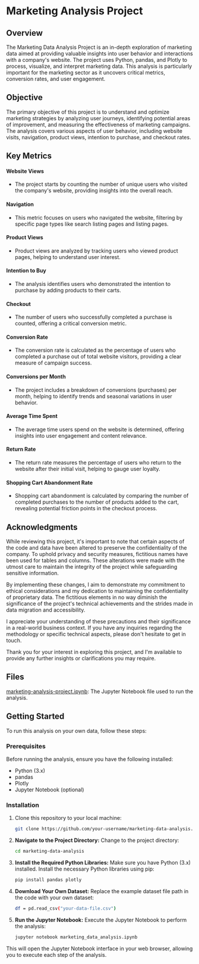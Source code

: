 # Marketing Analysis Project


## Overview

The Marketing Data Analysis Project is an in-depth exploration of marketing data aimed at providing valuable insights into user behavior and interactions with a company's website. The project uses Python, pandas, and Plotly to process, visualize, and interpret marketing data. This analysis is particularly important for the marketing sector as it uncovers critical metrics, conversion rates, and user engagement.

## Objective

The primary objective of this project is to understand and optimize marketing strategies by analyzing user journeys, identifying potential areas of improvement, and measuring the effectiveness of marketing campaigns. The analysis covers various aspects of user behavior, including website visits, navigation, product views, intention to purchase, and checkout rates.

## Key Metrics

#### Website Views

- The project starts by counting the number of unique users who visited the company's website, providing insights into the overall reach.

#### Navigation

- This metric focuses on users who navigated the website, filtering by specific page types like search listing pages and listing pages.

#### Product Views

- Product views are analyzed by tracking users who viewed product pages, helping to understand user interest.

#### Intention to Buy

- The analysis identifies users who demonstrated the intention to purchase by adding products to their carts.

#### Checkout

- The number of users who successfully completed a purchase is counted, offering a critical conversion metric.

#### Conversion Rate

- The conversion rate is calculated as the percentage of users who completed a purchase out of total website visitors, providing a clear measure of campaign success.

#### Conversions per Month

- The project includes a breakdown of conversions (purchases) per month, helping to identify trends and seasonal variations in user behavior.

#### Average Time Spent

- The average time users spend on the website is determined, offering insights into user engagement and content relevance.

#### Return Rate

- The return rate measures the percentage of users who return to the website after their initial visit, helping to gauge user loyalty.

#### Shopping Cart Abandonment Rate

- Shopping cart abandonment is calculated by comparing the number of completed purchases to the number of products added to the cart, revealing potential friction points in the checkout process.

## Acknowledgments

While reviewing this project, it's important to note that certain aspects of the code and data have been altered to preserve the confidentiality of the company. To uphold privacy and security measures, fictitious names have been used for tables and columns. These alterations were made with the utmost care to maintain the integrity of the project while safeguarding sensitive information.

By implementing these changes, I aim to demonstrate my commitment to ethical considerations and my dedication to maintaining the confidentiality of proprietary data. The fictitious elements in no way diminish the significance of the project's technical achievements and the strides made in data migration and accessibility.

I appreciate your understanding of these precautions and their significance in a real-world business context. If you have any inquiries regarding the methodology or specific technical aspects, please don't hesitate to get in touch.

Thank you for your interest in exploring this project, and I'm available to provide any further insights or clarifications you may require.

## Files

[marketing-analysis-project.ipynb](https://github.com/erreduarte/marketing-analysis-project/blob/ddc6b355934dfcc592d6393deca6189c10120ec5/marketing_analysis.ipynb): The Jupyter Notebook file used to run the analysis.

## Getting Started

To run this analysis on your own data, follow these steps:

### Prerequisites

Before running the analysis, ensure you have the following installed:

- Python (3.x)
- pandas
- Plotly
- Jupyter Notebook (optional)

### Installation

1. Clone this repository to your local machine:

   ```bash
   git clone https://github.com/your-username/marketing-data-analysis.git

2. **Navigate to the Project Directory:** Change to the project directory:

   ```bash
   cd marketing-data-analysis

3. **Install the Required Python Libraries:** Make sure you have Python (3.x) installed. Install the necessary Python libraries using pip:

   ```bash
   pip install pandas plotly

4. **Download Your Own Dataset:** Replace the example dataset file path in the code with your own dataset:

   ```bash
   df = pd.read_csv("your-data-file.csv")

5. **Run the Jupyter Notebook:** Execute the Jupyter Notebook to perform the analysis:

   ```bash
   jupyter notebook marketing_data_analysis.ipynb

This will open the Jupyter Notebook interface in your web browser, allowing you to execute each step of the analysis.

